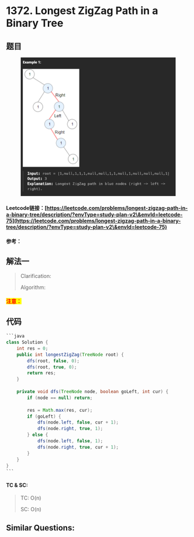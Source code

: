 # 1372. Longest ZigZag Path in a Binary Tree

## 题目

<figure><img src="../../.gitbook/assets/image (194).png" alt=""><figcaption></figcaption></figure>

#### Leetcode链接：[https://leetcode.com/problems/longest-zigzag-path-in-a-binary-tree/description/?envType=study-plan-v2\&envId=leetcode-75](https://leetcode.com/problems/longest-zigzag-path-in-a-binary-tree/description/?envType=study-plan-v2\&envId=leetcode-75)

#### 参考：

## 解法一

> Clarification:&#x20;
>
> Algorithm:&#x20;

#### <mark style="color:red;">注意：</mark>

## 代码

````java
```java
class Solution {
    int res = 0;
    public int longestZigZag(TreeNode root) {
        dfs(root, false, 0);
        dfs(root, true, 0);
        return res;
    }

    private void dfs(TreeNode node, boolean goLeft, int cur) {
        if (node == null) return;

        res = Math.max(res, cur);
        if (goLeft) {
            dfs(node.left, false, cur + 1);
            dfs(node.right, true, 1);
        } else {
            dfs(node.left, false, 1);
            dfs(node.right, true, cur + 1);
        }
    }
}
```
````

#### TC & SC:&#x20;

> TC: O(n)
>
> SC: O(n)

## **Similar Questions:**&#x20;

